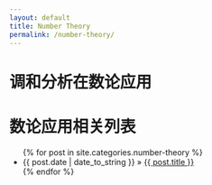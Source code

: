 ```yaml
---
layout: default
title: Number Theory
permalink: /number-theory/
---
```

# 调和分析在数论应用

<div id="home">
    <h1>数论应用相关列表</h1>
    <ul class="posts">
        {% for post in site.categories.number-theory %}
        <li><span>{{ post.date | date_to_string }}</span> &raquo; <a href="{{ post.url }}">{{ post.title }}</a></li>
        {% endfor %}
    </ul>
</div>